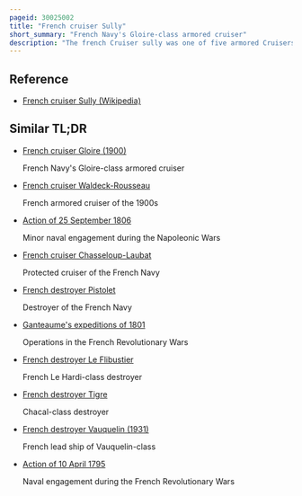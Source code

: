 ```yaml
---
pageid: 30025002
title: "French cruiser Sully"
short_summary: "French Navy's Gloire-class armored cruiser"
description: "The french Cruiser sully was one of five armored Cruisers of the Gloire Class built in the early 1900s for the french Navy. Fitted with a mixed Armament of 194-millimeter and 164. The Ships were intended for Service with the Battle Fleet. Completed in 1904, Sully joined her sister ships in the Northern Squadron, although she was transferred to the Far East shortly afterwards. The Ship struck a Rock in Hạ Long Bay, french Indochina in 1905, only eight Months after she was completed, and was a total Loss."
---
```


## Reference

- [French cruiser Sully (Wikipedia)](https://en.wikipedia.org/?curid=30025002)

## Similar TL;DR

- [French cruiser Gloire (1900)](/tldr/en/french-cruiser-gloire-1900)

  French Navy's Gloire-class armored cruiser

- [French cruiser Waldeck-Rousseau](/tldr/en/french-cruiser-waldeck-rousseau)

  French armored cruiser of the 1900s

- [Action of 25 September 1806](/tldr/en/action-of-25-september-1806)

  Minor naval engagement during the Napoleonic Wars

- [French cruiser Chasseloup-Laubat](/tldr/en/french-cruiser-chasseloup-laubat)

  Protected cruiser of the French Navy

- [French destroyer Pistolet](/tldr/en/french-destroyer-pistolet)

  Destroyer of the French Navy

- [Ganteaume's expeditions of 1801](/tldr/en/ganteaumes-expeditions-of-1801)

  Operations in the French Revolutionary Wars

- [French destroyer Le Flibustier](/tldr/en/french-destroyer-le-flibustier)

  French Le Hardi-class destroyer

- [French destroyer Tigre](/tldr/en/french-destroyer-tigre)

  Chacal-class destroyer

- [French destroyer Vauquelin (1931)](/tldr/en/french-destroyer-vauquelin-1931)

  French lead ship of Vauquelin-class

- [Action of 10 April 1795](/tldr/en/action-of-10-april-1795)

  Naval engagement during the French Revolutionary Wars
